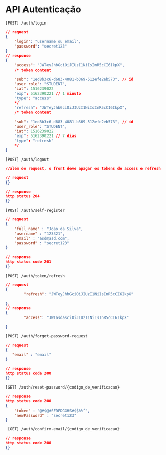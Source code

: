 # API Autenticação

    [POST] /auth/login

```json
// request
{
    "login": "username ou email",
    "password": "secret123"
}
// response
{
    "access": "JWTeyJhbGciOiJIUzI1NiIsInR5cCI6IkpX",
    /* token content

    "sub": "1ed8b3c6-d683-4081-b369-512efe2eb573", // id
    "user_role": "STUDENT",
    "iat": 1516239022
    "exp": 5162390221 // 1 minuto
    "type": "access"
    */
    "refresh": "JWTeyJhbGciOiJIUzI1NiIsInR5cCI6IkpX",
    /* token content

    "sub": "1ed8b3c6-d683-4081-b369-512efe2eb573", // id
    "user_role": "STUDENT",
    "iat": 1516239022
    "exp": 5162390221 // 7 dias
    "type": "refresh"
    */
}
```

    [POST] /auth/logout  

```json
//além do request, o front deve apagar os tokens de access e refresh

// request
{}

// response
http status 204
{}
```


    [POST] /auth/self-register  


```json
// request
{
    "full_name" : "Joao da Silva",
    "username" : "123321",
    "email" : "asd@asd.com",
    "password" : "secret123"
}

// response
http status code 201
{}
```

    [POST] /auth/token/refresh  

```json
// request
{
        "refresh": "JWTeyJhbGciOiJIUzI1NiIsInR5cCI6IkpX"

},
// response
{
        "access": "JWTasdasciOiJIUzI1NiIsInR5cCI6IkpX"

}
```


    [POST] /auth/forgot-password-request

```json
// request
{
   "email" : "email"
}

// response
http status code 200
{}
```

    [GET] /auth/reset-password/{codigo_de_verificacao}    

```json
// response
http status code 200
{
    "token" : "@#$@#SFDFDGGHS#$$%%^",
    "newPassword" : "secret123"
}
```


     [GET] /auth/confirm-email/{codigo_de_verificacao}  

```json
// response
http status code 200
{}
```
